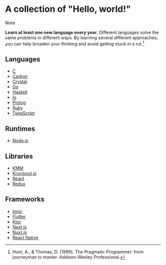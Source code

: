 # A collection of "Hello, world!"

> [!Note]
> **Learn at least one new language every year.** Different languages solve the same problems in different ways. By learning several different approaches, you can help broaden your thinking and avoid getting stuck in a rut.[^the-programatic-programmer]

## Languages

- [C](https://github.com/ykws/hello-clang)
- [Carbon](https://github.com/ykws/hello-carbon)
- [Crystal](https://github.com/ykws/hello-crystral)
- [Go](https://github.com/ykws/hello-golang)
- [Haskell](https://github.com/ykws/hello-haskell)
- [Io](https://github.com/ykws/hello-io)
- [Prolog](https://github.com/ykws/hello-prolog)
- [Ruby](https://github.com/ykws/hello-ruby)
- [TypeScript](https://github.com/ykws/hello-typescript)

## Runtimes
- [Node.js](https://github.com/ykws/hello-node)

## Libraries
- [KMM](https://github.com/ykws/hello-kmm)
- [Knockout.js](https://github.com/ykws/hello-knockoutjs)
- [React](https://github.com/ykws/hello-react)
- [Redux](https://github.com/ykws/hello-redux)

## Frameworks
- [Ionic](https://github.com/ykws/hello-ionic)
- [Flutter](https://github.com/ykws/hello-flutter)
- [Ktor](https://github.com/ykws/hello-ktor)
- [Next.js](https://github.com/ykws/hello-next)
- [Nuxt.js](https://github.com/ykws/hello-nuxtjs)
- [React Native](https://github.com/ykws/hello-react-native)

[^the-programatic-programmer]: Hunt, A., & Thomas, D. (1999). The Pragmatic Programmer: from journeyman to master. Addison-Wesley Professional.
